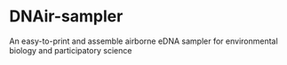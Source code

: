 # DNAir-sampler
An easy-to-print and assemble airborne eDNA sampler for environmental biology and participatory science
